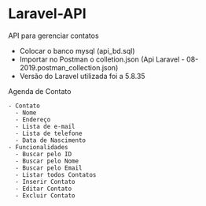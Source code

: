 # Laravel-API
API para gerenciar contatos
  
- Colocar o banco mysql (api_bd.sql)
- Importar no Postman o colletion.json (Api Laravel - 08-2019.postman_collection.json)
- Versão do Laravel utilizada foi a 5.8.35

Agenda de Contato

	- Contato
	  - Nome
	  - Endereço
	  - Lista de e-mail
	  - Lista de telefone
	  - Data de Nascimento
	- Funcionalidades
	  - Buscar pelo ID
	  - Buscar pelo Nome
	  - Buscar pelo Email
	  - Listar todos Contatos
	  - Inserir Contato
      - Editar Contato
	  - Excluir Contato
